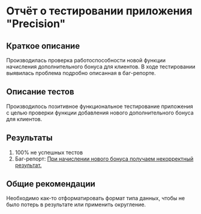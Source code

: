 # Отчёт о тестировании приложения "Precision"

## Краткое описание

Производилась проверка работоспособности новой функции начисления дополнительного бонуса для клиентов. В ходе тестировании выявилась проблема подробно описанная в баг-репорте.

## Описание тестов

Производилось позитивное функциональное тестирование приложения с целью проверки функции добавления нового дополнительного бонуса для клиентов.

## Результаты

1. 100% не успешных тестов
2. Баг-репорт: [При начислении нового бонуса получаем некорректный результат.](https://github.com/iamlenulya/JAVA-l-2.2/issues/1)

## Общие рекомендации

Необходимо как-то отформатировать формат типа данных, чтобы не было потерь в результате или применить округление.
